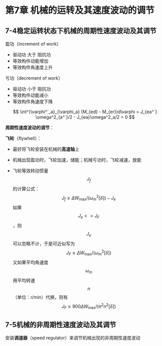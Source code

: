 # 第7章 机械的运转及其速度波动的调节

## 7-4稳定运转状态下机械的周期性速度波动及其调节

盈功（increment of work）

- 驱动功 大于 阻抗功
- 等效构件动能增加
- 等效构件角速度上升



亏功（decrement of work）

- 驱动功 小于 阻抗功
- 等效构件动能减小
- 等效构件角速度下降


$$
\int^{\varphi^`_a}_{\varphi_a} (M_{ed} - M_{er})d\varphi = J_{ea^`} \omega^2_{a^`}/2 - J_{ea}\omega^2_a/2 = 0
$$


**周期性速度波动的调节**：

**飞轮**（flywhell）：

- 最好将飞轮安装在机械的**高速轴**上

- 机械出现盈功时，飞轮加速，储能；机械亏功时，飞轮减速，放能

- 飞轮等效转动惯量 $$J_f$$ 的计算公式：
  $$
  J_f \geq \Delta W_{\max} / (\omega^2_m[\delta]) - J_e
  $$
  如果 $$J_e << J_F$$，则 $$J_e$$ 可以忽略不计，于是可近似写为
  $$
  J_F \geq \Delta W_{\max} / (\omega^2_m[\delta])
  $$
  又如果平均角速度 $$\omega_m$$ 用平均转速 $$n$$ （单位：r/min）代换，则有
  $$
  J_F \geq 900 \Delta W_{\max} / (\pi^2n^2[\delta])
  $$



## 7-5机械的非周期性速度波动及其调节

安装**调速器**（speed regulator）来调节机械出现的非周期性速度波动

